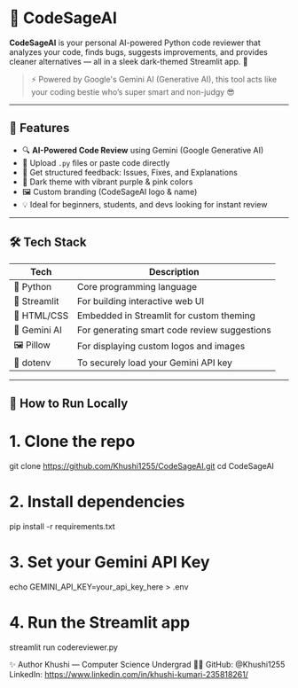 # 🧠 CodeSageAI

**CodeSageAI** is your personal AI-powered Python code reviewer that analyzes your code, finds bugs, suggests improvements, and provides cleaner alternatives — all in a sleek dark-themed Streamlit app. 🚀

> ⚡ Powered by Google's Gemini AI (Generative AI), this tool acts like your coding bestie who’s super smart and non-judgy 😎

---

## 🌟 Features

- 🔍 **AI-Powered Code Review** using Gemini (Google Generative AI)
- 📂 Upload `.py` files or paste code directly
- 📄 Get structured feedback: Issues, Fixes, and Explanations
- 🎨 Dark theme with vibrant purple & pink colors
- 🖼️ Custom branding (CodeSageAI logo & name)
- 💡 Ideal for beginners, students, and devs looking for instant review

---

## 🛠️ Tech Stack

| Tech       | Description                                      |
|------------|--------------------------------------------------|
| 🐍 Python  | Core programming language                        |
| 🔮 Streamlit | For building interactive web UI                |
| 🌈 HTML/CSS | Embedded in Streamlit for custom theming        |
| 🧠 Gemini AI | For generating smart code review suggestions    |
| 🖼️ Pillow   | For displaying custom logos and images          |
| 🔐 dotenv  | To securely load your Gemini API key             |

---

## 🚀 How to Run Locally

# 1. Clone the repo
git clone https://github.com/Khushi1255/CodeSageAI.git
cd CodeSageAI

# 2. Install dependencies
pip install -r requirements.txt

# 3. Set your Gemini API Key
echo GEMINI_API_KEY=your_api_key_here > .env

# 4. Run the Streamlit app
streamlit run codereviewer.py

✨ Author
Khushi — Computer Science Undergrad 👩‍💻
GitHub: @Khushi1255
LinkedIn: https://www.linkedin.com/in/khushi-kumari-235818261/


